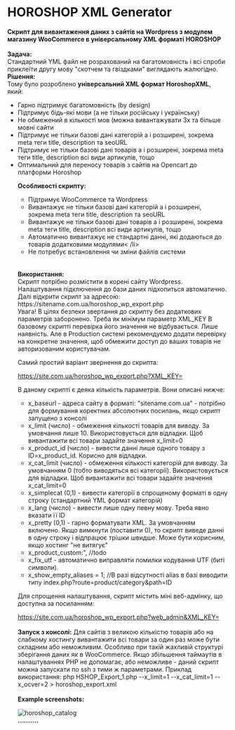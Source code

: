 # HOROSHOP XML Generator
<b>Скрипт для вивантаження даних з сайтів на Wordpress з модулем магазину WooCommerce в універсальному XML форматі HOROSHOP</b>
<br><br>
<b>Задача:</b><br>
Стандартний YML файл не розрахований на багатомовність і всі спроби приклеїти другу мову "скотчем та гвіздками" виглядають жалюгідно.
<b>Рішення:</b><br>
Тому було розроблено <b>універсальний XML формат HoroshopXML</b>, який:
<ul>
<li>Гарно підтримує багатомовність (by design)</li>
<li>Підтримує бідь-які мови (а не тільки російську і українську)</li>
<li>Не обмежений в кількості мов (можна вивантажувати 3х та більше мовні сайти</li>
<li>Підтримує не тільки базові дані категорій а і розширені, зокрема meta теги title, description та seoURL</li>
<li>Підтримує не тільки базові дані товарів а і розширені, зокрема meta теги title, description всі види артикулів, тощо</li>
<li>Оптимальний для переносу товарів з сайтів на Opencart до платформи Horoshop</li>

<b>Особливості скрипту:</b>
<ul>
<li>Підтримує WooCommerce та Wordpress</li>
<li>Вивантажує не тільки базові дані категорій а і розширені, зокрема meta теги title, description та seoURL</li>
<li>Вивантажує не тільки базові дані товарів а і розширені, зокрема meta теги title, description всі види артикулів, тощо</li>
<li>Автоматично вивантажує не стандартні данні, які додаються до товарів додатковими модулями< /li>
<li>Не потребує встановлення чи зміни файлів системи</li>
</ul>
<br><br>
<b>Використання:</b><br>
Скрипт потрібно розмістити в корені сайту Wordpress. <br>Налаштування підключення до бази даних підхопиться автоматично.
Далі відкрити скрипт за адресою: https://sitename.com.ua/horoshop_wp_export.php
<br>
Увага! В цілях безпеки звертання до скрипту без додаткових параметрів заборонено. Треба як мінімум параметр XML_KEY
В базовому скрипті перевірка його значення не відбувається. Лише наявність. Але в Production системі рекомендуємо додати перевірку 
на конкретне значення, щоб обмежити доступ до ваших товарів не авторизованим користувачам.

Самий простий варіант звернення до скрипта:

https://site.com.ua/horoshop_wp_export.php?XML_KEY=

В даному скрипті є деяка кількість параметрів. Вони описані нижче:
<ul>
<li>        x_baseurl - адреса сайту в форматі: "sitename.com.ua" - потрібно для формування коректних абсолютних посилань, якщо скрипт запущено з консолі</li>
<li>        x_limit (число) - обмеження кількості товарів для виводу. За умовчання лише 10. Використовується для відладки. Щоб вивантажити всі товари задайте значення x_limit=0</li>
<li>        x_product_id (число) - вивести данні лише одного товару з ID=x_product_id. Корисно для відладки.</li>
<li>        x_cat_limit (число) - обмеження кількості категорій для виводу. За умовчанням 0 (тобто виводяться всі категорії). Використовується для відладки. Щоб вивантажити всі товари задайте значення x_cat_limit=0</li>
<li>        x_simplecat (0,1) - вивести категорії в спрощеному форматі в одну строку (стандартний YML формат категорій)</li>
<li>        x_lang (число) - вивести лише одну певну мову. Треба явно вказати її ID</li>
<li>        x_pretty (0,1) - гарно форматувати XML. За умовчанням включено. Якщо вимкнути (поставити 0), то скрипт виведе данні в одну строку і відпрацює трішки швидше. Може бути корисним, якщо хостинг "не витягує"</li>
<li>        x_product_custom:", //todo</li>
<li>        x_fix_utf - автоматично виправляти помилки кодування UTF (биті символи).</li>
<li>        x_show_empty_aliases = 1; //В разі відсутності alias в базі виводити типу index.php?route=product/category&path=ID</li>

</ul>

Для спрощення налаштування, скрипт містить міні веб-адмінку, що доступна за посиланням:

https://site.com.ua/horoshop_wp_export.php?web_admin&XML_KEY=
<br><br>
<b>Запуск з консолі:</b>
Для сайтів з великою кількістю товарів або на слабкому хостингу вивантажити всі товари за один раз може бути складним або неможливим.
Особливо при такій жахливій структурі зберігання даних як в WooCommerce.
Якщо збільшення таймаутів в налаштуваннях PHP не допомагає, або неможливе - даний скрипт можна запускати по ssh з тими ж параметрами.
Приклад використання:
php HSHOP_Export_1.php --x_limit=1 --x_cat_limit=1 --x_ocver=2 > horoshop_export.xml
<br><br>
<b>Example screenshots:</b>

![horoshop_catalog](https://user-images.githubusercontent.com/315178/165104364-3e7a77c2-ea68-4d10-9060-89351ffa8d08.png)
<br><b>..........</b><br><br>
